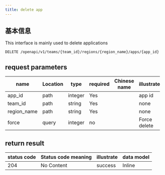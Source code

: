 ```yaml
---
title: delete app
---
```


## 基本信息

This interface is mainly used to delete applications

```shell title="请求路径"
DELETE /openapi/v1/teams/{team_id}/regions/{region_name}/apps/{app_id}
```

## request parameters

| name                             | Location | type    | required | Chinese name | illustrate   |
| -------------------------------- | -------- | ------- | -------- | ------------ | ------------ |
| app_id      | path     | integer | Yes      |              | app id       |
| team_id     | path     | string  | Yes      |              | none         |
| region_name | path     | string  | Yes      |              | none         |
| force                            | query    | integer | no       |              | Force delete |

## return result

| status code | Status code meaning | illustrate | data model |
| ----------- | ------------------- | ---------- | ---------- |
| 204         | No Content          | success    | Inline     |

